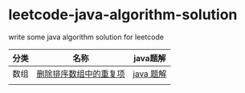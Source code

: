 # leetcode-java-algorithm-solution

write some java algorithm solution for leetcode

| 分类 | 名称                   | java题解                                                     |
| ---- | ---------------------- | ------------------------------------------------------------ |
| 数组 | [删除排序数组中的重复项](https://xingyun.blog.csdn.net/article/details/101093984) | [java 题解](https://github.com/geekxingyun/leetcode-java-algorithm-solution/blob/master/src/main/java/com/xingyun/array/RemoveDuplicateSolution.java) |
|      |                        |                                                              |


